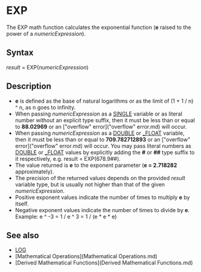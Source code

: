 # EXP

The EXP math function calculates the exponential function (**e** raised to the power of a *numericExpression*).

  

## Syntax

*result* = EXP(*numericExpression*)
  

## Description

* **e** is defined as the base of natural logarithms or as the limit of (1 + 1 / n) ^ n, as n goes to infinity.
* When passing *numericExpression* as a [SINGLE](SINGLE.md) variable or as literal number without an explicit type suffix, then it must be less than or equal to **88.02969** or an ["overflow" error]("overflow" error.md) will occur.
* When passing *numericExpression* as a [DOUBLE](DOUBLE.md) or [_FLOAT](_FLOAT.md) variable, then it must be less than or equal to **709.782712893** or an ["overflow" error]("overflow" error.md) will occur. You may pass literal numbers as [DOUBLE](DOUBLE.md) or [_FLOAT](_FLOAT.md) values by explicitly adding the **#** or **##** type suffix to it respectively, e.g. result = EXP(678.9##).
* The value returned is **e** to the exponent parameter (**e = 2.718282** approximately).
* The precision of the returned values depends on the provided *result* variable type, but is usually not higher than that of the given *numericExpression*.
* Positive exponent values indicate the number of times to multiply **e** by itself.
* Negative exponent values indicate the number of times to divide by **e**. Example: e ^ -3 = 1 / e ^ 3 = 1 / (e * e * e)

  

## See also

* [LOG](LOG.md)
* [Mathematical Operations](Mathematical Operations.md)
* [Derived Mathematical Functions](Derived Mathematical Functions.md)

  
